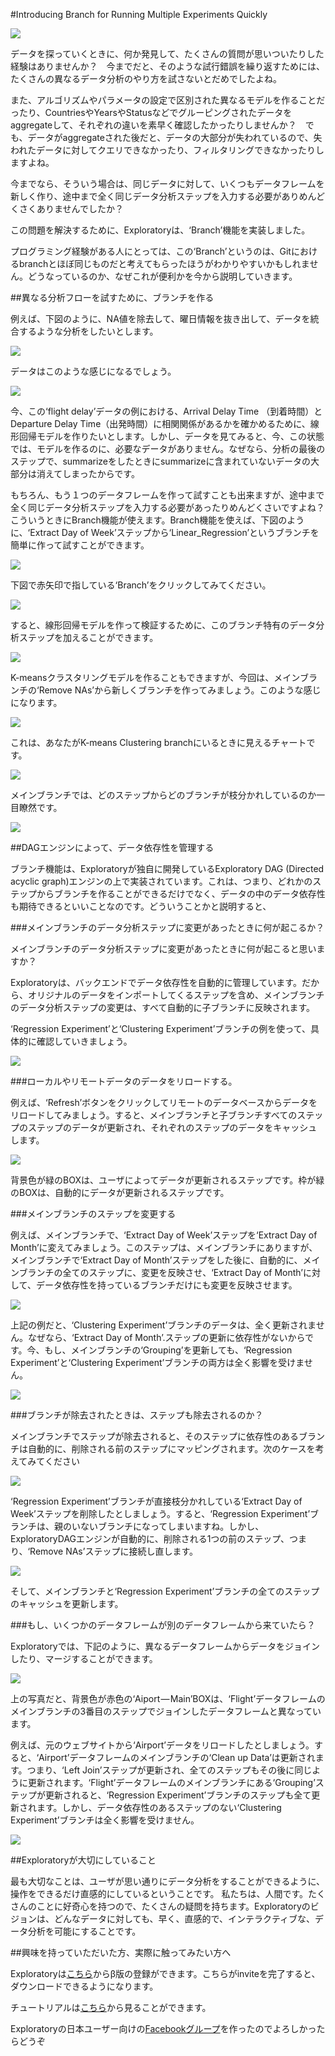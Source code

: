 #Introducing Branch for Running Multiple Experiments Quickly

![](images/branch-tutorial.png)

データを探っていくときに、何か発見して、たくさんの質問が思いついたりした経験はありませんか？　今までだと、そのような試行錯誤を繰り返すためには、たくさんの異なるデータ分析のやり方を試さないとだめでしたよね。

また、アルゴリズムやパラメータの設定で区別された異なるモデルを作ることだったり、CountriesやYearsやStatusなどでグルーピングされたデータをaggregateして、それぞれの違いを素早く確認したかったりしませんか？　でも、データがaggregateされた後だと、データの大部分が失われているので、失われたデータに対してクエリできなかったり、フィルタリングできなかったりしますよね。

今までなら、そういう場合は、同じデータに対して、いくつもデータフレームを新しく作り、途中まで全く同じデータ分析ステップを入力する必要がありめんどくさくありませんでしたか？


この問題を解決するために、Exploratoryは、‘Branch’機能を実装しました。

プログラミング経験がある人にとっては、この‘Branch’というのは、Gitにおけるbranchとほぼ同じものだと考えてもらったほうがわかりやすいかもしれません。どうなっているのか、なぜこれが便利かを今から説明していきます。

##異なる分析フローを試すために、ブランチを作る

例えば、下図のように、NA値を除去して、曜日情報を抜き出して、データを統合するような分析をしたいとします。

![](images/to_run_multiple_experiments.png)

データはこのような感じになるでしょう。

![](images/to_run_multiple_experiments2.png)

今、この‘flight delay’データの例における、Arrival Delay Time （到着時間）とDeparture Delay Time（出発時間）に相関関係があるかを確かめるために、線形回帰モデルを作りたいとします。しかし、データを見てみると、今、この状態では、モデルを作るのに、必要なデータがありません。なぜなら、分析の最後のステップで、summarizeをしたときにsummarizeに含まれていないデータの大部分は消えてしまったからです。

もちろん、もう１つのデータフレームを作って試すことも出来ますが、途中まで全く同じデータ分析ステップを入力する必要があったりめんどくさいですよね？こういうときにBranch機能が使えます。Branch機能を使えば、下図のように、‘Extract Day of Week’ステップから‘Linear_Regression’というブランチを簡単に作って試すことができます。

![](images/branch_Linear_Regression.png)

下図で赤矢印で指している‘Branch’をクリックしてみてください。

![](images/branch_Linear_Regression2.png)

すると、線形回帰モデルを作って検証するために、このブランチ特有のデータ分析ステップを加えることができます。

![](images/branch_Linear_Regression3.png)

K-meansクラスタリングモデルを作ることもできますが、今回は、メインブランチの‘Remove NAs’から新しくブランチを作ってみましょう。このような感じになります。

![](images/branching_off_from_Remove.png)

これは、あなたがK-means Clustering branchにいるときに見えるチャートです。

![](images/K-means_Clustering_branch.png)

メインブランチでは、どのステップからどのブランチが枝分かれしているのか一目瞭然です。

![](images/main_branch.png)

##DAGエンジンによって、データ依存性を管理する


ブランチ機能は、Exploratoryが独自に開発しているExploratory DAG (Directed acyclic graph)エンジンの上で実装されています。これは、つまり、どれかのステップからブランチを作ることができるだけでなく、データの中のデータ依存性も期待できるといいことなのです。どういうことかと説明すると、


###メインブランチのデータ分析ステップに変更があったときに何が起こるか？

メインブランチのデータ分析ステップに変更があったときに何が起こると思いますか？

Exploratoryは、バックエンドでデータ依存性を自動的に管理しています。だから、オリジナルのデータをインポートしてくるステップを含め、メインブランチのデータ分析ステップの変更は、すべて自動的に子ブランチに反映されます。

‘Regression Experiment’と‘Clustering Experiment’ブランチの例を使って、具体的に確認していきましょう。

![](images/main_branch_change.png)

###ローカルやリモートデータのデータをリロードする。

例えば、‘Refresh’ボタンをクリックしてリモートのデータベースからデータをリロードしてみましょう。すると、メインブランチと子ブランチすべてのステップのステップのデータが更新され、それぞれのステップのデータをキャッシュします。

![](images/cache_for_each_step.png)


背景色が緑のBOXは、ユーザによってデータが更新されるステップです。枠が緑のBOXは、自動的にデータが更新されるステップです。


###メインブランチのステップを変更する

例えば、メインブランチで、‘Extract Day of Week’ステップを‘Extract Day of Month’に変えてみましょう。このステップは、メインブランチにありますが、メインブランチで‘Extract Day of Month’ステップをした後に、自動的に、メインブランチの全てのステップに、変更を反映させ、‘Extract Day of Month’に対して、データ依存性を持っているブランチだけにも変更を反映させます。

![](images/Updated_a_step.png)

上記の例だと、‘Clustering Experiment’ブランチのデータは、全く更新されません。なぜなら、‘Extract Day of Month’.ステップの更新に依存性がないからです。今、もし、メインブランチの‘Grouping’を更新しても、‘Regression Experiment’と‘Clustering Experiment’ブランチの両方は全く影響を受けません。

![](images/grouping-no-impact.png)

###ブランチが除去されたときは、ステップも除去されるのか？

メインブランチでステップが除去されると、そのステップに依存性のあるブランチは自動的に、削除される前のステップにマッピングされます。次のケースを考えてみてください

![](images/consider_following.png)

‘Regression Experiment’ブランチが直接枝分かれしている‘Extract Day of Week’ステップを削除したとしましょう。すると、‘Regression Experiment’ブランチは、親のいないブランチになってしまいますね。しかし、ExploratoryDAGエンジンが自動的に、削除される1つの前のステップ、つまり、‘Remove NAs’ステップに接続し直します。

![](images/reconnect_step.png)

そして、メインブランチと‘Regression Experiment’ブランチの全てのステップのキャッシュを更新します。

###もし、いくつかのデータフレームが別のデータフレームから来ていたら？

Exploratoryでは、下記のように、異なるデータフレームからデータをジョインしたり、マージすることができます。

![](images/another_data_frame.png)

上の写真だと、背景色が赤色の‘Aiport — Main’BOXは、‘Flight’データフレームのメインブランチの3番目のステップでジョインしたデータフレームと異なっています。

例えば、元のウェブサイトから‘Airport’データをリロードしたとしましょう。すると、‘Airport’データフレームのメインブランチの‘Clean up Data’は更新されます。つまり、‘Left Join’ステップが更新され、全てのステップもその後に同じように更新されます。‘Flight’データフレームのメインブランチにある‘Grouping’ステップが更新されると、‘Regression Experiment’ブランチのステップも全て更新されます。しかし、データ依存性のあるステップのない‘Clustering Experiment’ブランチは全く影響を受けません。

![](images/another_data_frame2.png)

##Exploratoryが大切にしていること

最も大切なことは、ユーザが思い通りにデータ分析をすることができるように、操作をできるだけ直感的にしているということです。
私たちは、人間です。たくさんのことに好奇心を持つので、たくさんの疑問を持ちます。Exploratoryのビジョンは、どんなデータに対しても、早く、直感的で、インテラクティブな、データ分析を可能にすることです。



##興味を持っていただいた方、実際に触ってみたい方へ

Exploratoryは[こちら](https://exploratory.io/
)からβ版の登録ができます。こちらがinviteを完了すると、ダウンロードできるようになります。

チュートリアルは[こちら](http://docs.exploratory.io/tutorials/intro.html
)から見ることができます。

Exploratoryの日本ユーザー向けの[Facebookグループ](https://www.facebook.com/groups/1087437647994959/members/
)を作ったのでよろしかったらどうぞ